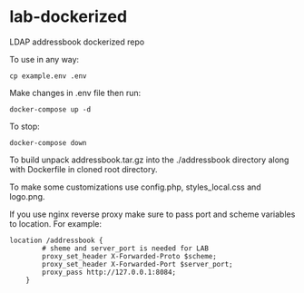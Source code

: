 # lab-dockerized
LDAP addressbook dockerized repo

To use in any way:
```
cp example.env .env
```
Make changes in .env file then run:
```
docker-compose up -d
```
To stop:
```
docker-compose down
```

To build unpack addressbook.tar.gz into the ./addressbook directory along with Dockerfile in cloned root directory.

To make some customizations use config.php, styles_local.css and logo.png.

If you use nginx reverse proxy make sure to pass port and scheme variables to location. For example:
```
location /addressbook {
		# sheme and server_port is needed for LAB
		proxy_set_header X-Forwarded-Proto $scheme;
		proxy_set_header X-Forwarded-Port $server_port;
		proxy_pass http://127.0.0.1:8084;
	}

```

